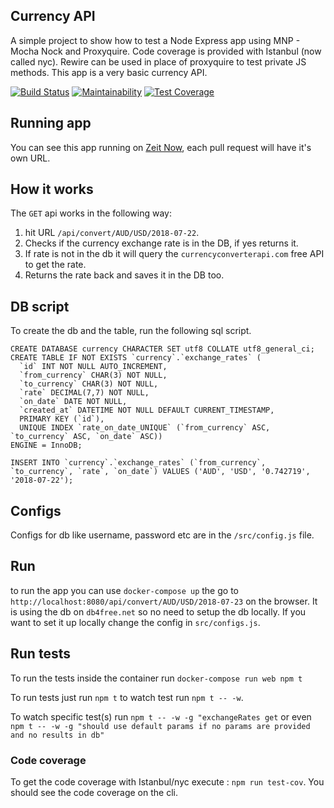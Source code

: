 ## Currency API

A simple project to show how to test a Node Express app using MNP - Mocha Nock and Proxyquire.
Code coverage is provided with Istanbul (now called nyc). Rewire can be used in place of 
proxyquire to test private JS methods. This app is a very basic currency API.

[![Build Status](https://travis-ci.org/geshan/currency-api.svg?branch=master)](https://travis-ci.org/geshan/currency-api) [![Maintainability](https://api.codeclimate.com/v1/badges/54eef9745fdb3b5c5476/maintainability)](https://codeclimate.com/github/geshan/currency-api/maintainability) [![Test Coverage](https://api.codeclimate.com/v1/badges/54eef9745fdb3b5c5476/test_coverage)](https://codeclimate.com/github/geshan/currency-api/test_coverage)

## Running app

You can see this app running on [Zeit Now](https://currency-api-nodejs.now.sh/api/convert/USD/AUD/2018-10-05), each pull request will have it's own URL.

## How it works

The `GET` api works in the following way:

1. hit URL `/api/convert/AUD/USD/2018-07-22`.
1. Checks if the currency exchange rate is in the DB, if yes returns it.
1. If rate is not in the db it will query the `currencyconverterapi.com` free API to get the rate.
1. Returns the rate back and saves it in the DB too.

## DB script

To create the db and the table, run the following sql script.

```
CREATE DATABASE currency CHARACTER SET utf8 COLLATE utf8_general_ci;
CREATE TABLE IF NOT EXISTS `currency`.`exchange_rates` (
  `id` INT NOT NULL AUTO_INCREMENT,
  `from_currency` CHAR(3) NOT NULL,
  `to_currency` CHAR(3) NOT NULL,
  `rate` DECIMAL(7,7) NOT NULL,
  `on_date` DATE NOT NULL,
  `created_at` DATETIME NOT NULL DEFAULT CURRENT_TIMESTAMP,
  PRIMARY KEY (`id`),
  UNIQUE INDEX `rate_on_date_UNIQUE` (`from_currency` ASC, `to_currency` ASC, `on_date` ASC))
ENGINE = InnoDB;

INSERT INTO `currency`.`exchange_rates` (`from_currency`, `to_currency`, `rate`, `on_date`) VALUES ('AUD', 'USD', '0.742719', '2018-07-22');

```

## Configs

Configs for db like username, password etc are in the `/src/config.js` file.

## Run

to run the app you can use `docker-compose up` the go to `http://localhost:8080/api/convert/AUD/USD/2018-07-23` on the browser. It is using the db on 
`db4free.net` so no need to setup the db locally. If you want to set it up locally change the config
in `src/configs.js`.

## Run tests

To run the tests inside the container run `docker-compose run web npm t`

To run tests just run `npm t` to watch test run `npm t -- -w`.

To watch specific test(s) run `npm t -- -w -g "exchangeRates get` or even
`npm t -- -w -g "should use default params if no params are provided and no results in db"`

### Code coverage

To get the code coverage with Istanbul/nyc execute : `npm run test-cov`. You should see the code coverage on the cli.
